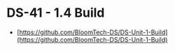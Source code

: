#   DS-41 - 1.4 Build

- [https://github.com/BloomTech-DS/DS-Unit-1-Build](https://github.com/BloomTech-DS/DS-Unit-1-Build)

